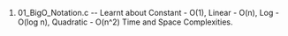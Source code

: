 1. 01_BigO_Notation.c -- Learnt about Constant - O(1), Linear - O(n), Log - O(log n), Quadratic - O(n^2) Time and Space Complexities.
